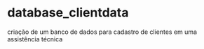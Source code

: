 # database_clientdata
criação de um banco de dados para cadastro de clientes em uma assistência técnica

